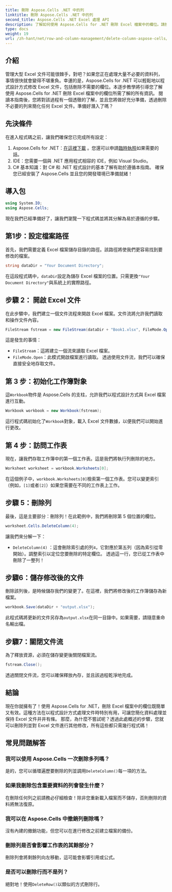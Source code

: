 ```yaml
---
title: 刪除 Aspose.Cells .NET 中的列
linktitle: 刪除 Aspose.Cells .NET 中的列
second_title: Aspose.Cells .NET Excel 處理 API
description: 了解如何使用 Aspose.Cells for .NET 刪除 Excel 檔案中的欄位。請按照我們詳細的逐步指南來簡化您的 Excel 文件修改。
type: docs
weight: 19
url: /zh-hant/net/row-and-column-management/delete-column-aspose-cells/
---
```

## 介紹
管理大型 Excel 文件可能很棘手，對吧？如果您正在處理大量不必要的資料列，事情很快就會變得不堪重負。幸運的是，Aspose.Cells for .NET 可以輕鬆地以程式設計方式修改 Excel 文件，包括刪除不需要的欄位。本逐步教學將引導您了解使用 Aspose.Cells for .NET 刪除 Excel 檔案中的欄位所需了解的所有資訊。
閱讀本指南後，您將對該過程有一個透徹的了解，並且您將做好充分準備，透過刪除不必要的列來簡化任何 Excel 文件。準備好潛入了嗎？
## 先決條件
在進入程式碼之前，讓我們確保您已完成所有設定：
1.  Aspose.Cells for .NET：[在這裡下載](https://releases.aspose.com/cells/net/) 。您還可以申請[臨時執照](https://purchase.aspose.com/temporary-license/)如果需要的話。
2. IDE：您需要一個與 .NET 應用程式相容的 IDE，例如 Visual Studio。
3. C# 基本知識：對 C# 和 .NET 程式設計的基本了解有助於遵循本指南。
確保您已經安裝了 Aspose.Cells 並且您的開發環境已準備就緒！
## 導入包
```csharp
using System.IO;
using Aspose.Cells;
```
現在我們已經準備好了，讓我們瀏覽一下程式碼並將其分解為易於遵循的步驟。
## 第1步：設定檔案路徑
首先，我們需要定義 Excel 檔案儲存目錄的路徑。該路徑將使我們更容易找到要修改的檔案。
```csharp
string dataDir = "Your Document Directory";
```
在這段程式碼中，`dataDir`設定為儲存 Excel 檔案的位置。只需更換`"Your Document Directory"`與系統上的實際路徑。
## 步驟 2： 開啟 Excel 文件
在此步驟中，我們建立一個文件流程來開啟 Excel 檔案。文件流將允許我們讀取和操作文件內容。
```csharp
FileStream fstream = new FileStream(dataDir + "Book1.xlsx", FileMode.Open);
```
這是發生的事情：
- `FileStream`：這將建立一個流來讀取 Excel 檔案。
- `FileMode.Open`：此模式開啟檔案進行讀取。
透過使用文件流，我們可以確保直接安全地存取文件。
## 第 3 步：初始化工作簿對象
這`Workbook`物件是 Aspose.Cells 的支柱，允許我們以程式設計方式與 Excel 檔案進行互動。
```csharp
Workbook workbook = new Workbook(fstream);
```
這行程式碼初始化了`Workbook`對象，載入 Excel 文件數據，以便我們可以開始進行更改。
## 第 4 步：訪問工作表
現在，讓我們存取工作簿中的第一個工作表。這是我們將執行列刪除的地方。
```csharp
Worksheet worksheet = workbook.Worksheets[0];
```
在這個例子中，`workbook.Worksheets[0]`檢索第一個工作表。您可以變更索引（例如，`[1]`或者`[2]`）如果您需要在不同的工作表上工作。
## 步驟 5：刪除列
最後，這是主要部分：刪除列！在此範例中，我們將刪除第 5 個位置的欄位。
```csharp
worksheet.Cells.DeleteColumn(4);
```
讓我們來分解一下：
- `DeleteColumn(4)` ：這會刪除索引處的列`4`，它對應於第五列（因為索引從零開始）。調整索引以定位您要刪除的特定欄位。
透過這一行，您已從工作表中刪除了一整列！
## 步驟6：儲存修改後的文件
刪除該列後，是時候儲存我們的變更了。在這裡，我們將修改後的工作簿儲存為新檔案。
```csharp
workbook.Save(dataDir + "output.xlsx");
```
此程式碼將更新的文件另存為`output.xlsx`在同一目錄中。如果需要，請隨意重命名輸出檔。
## 步驟7：關閉文件流
為了釋放資源，必須在儲存變更後關閉檔案流。
```csharp
fstream.Close();
```
透過關閉文件流，您可以確保釋放內存，並且該過程乾淨地完成。
## 結論
現在你就擁有了！使用 Aspose.Cells for .NET，刪除 Excel 檔案中的欄位既簡單又有效。這種方法在以程式設計方式處理文件時特別有用，可讓您簡化資料處理並保持 Excel 文件井井有條。 
那麼，為什麼不嘗試呢？透過此處概述的步驟，您就可以刪除列並對 Excel 文件進行其他修改，所有這些都只需幾行程式碼！
## 常見問題解答
### 我可以使用 Aspose.Cells 一次刪除多列嗎？  
是的，您可以循環遍歷要刪除的列並調用`DeleteColumn()`每一項的方法。
### 如果我刪除包含重要資料的列會發生什麼？  
在刪除任何列之前請務必仔細檢查！除非您重新載入檔案而不儲存，否則刪除的資料將無法復原。
### 我可以在 Aspose.Cells 中撤銷列刪除嗎？  
沒有內建的撤銷功能，但您可以在進行修改之前建立檔案的備份。
### 刪除列是否會影響工作表的其餘部分？  
刪除列會將剩餘列向左移動，這可能會影響引用或公式。
### 是否可以刪除行而不是列？  
絕對地！使用`DeleteRow()`以類似的方式刪除行。
